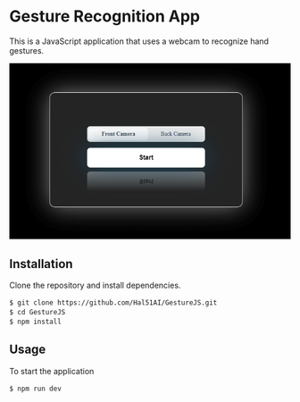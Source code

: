# Gesture Recognition App

This is a JavaScript application that uses a webcam to recognize hand gestures.

![assets](./assets/ui.png)

## Installation

Clone the repository and install dependencies.

```bash
$ git clone https://github.com/Hal51AI/GestureJS.git
$ cd GestureJS
$ npm install
```

## Usage

To start the application

```bash
$ npm run dev
```